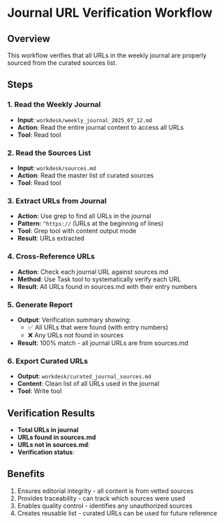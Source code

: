 # Journal URL Verification Workflow

## Overview

This workflow verifies that all URLs in the weekly journal are properly sourced from the curated sources list.

## Steps

### 1. Read the Weekly Journal

- **Input**: `workdesk/weekly_journal_2025_07_12.md`
- **Action**: Read the entire journal content to access all URLs
- **Tool**: Read tool

### 2. Read the Sources List

- **Input**: `workdesk/sources.md`
- **Action**: Read the master list of curated sources
- **Tool**: Read tool

### 3. Extract URLs from Journal

- **Action**: Use grep to find all URLs in the journal
- **Pattern**: `^https://` (URLs at the beginning of lines)
- **Tool**: Grep tool with content output mode
- **Result**: URLs extracted

### 4. Cross-Reference URLs

- **Action**: Check each journal URL against sources.md
- **Method**: Use Task tool to systematically verify each URL
- **Result**: All URLs found in sources.md with their entry numbers

### 5. Generate Report

- **Output**: Verification summary showing:
  - ✅ All URLs that were found (with entry numbers)
  - ❌ Any URLs not found in sources
- **Result**: 100% match - all journal URLs are from sources.md

### 6. Export Curated URLs

- **Output**: `workdesk/curated_journal_sources.md`
- **Content**: Clean list of all URLs used in the journal
- **Tool**: Write tool

## Verification Results

- **Total URLs in journal**
- **URLs found in sources.md**
- **URLs not in sources.md**:
- **Verification status**:

## Benefits

1. Ensures editorial integrity - all content is from vetted sources
2. Provides traceability - can track which sources were used
3. Enables quality control - identifies any unauthorized sources
4. Creates reusable list - curated URLs can be used for future reference
